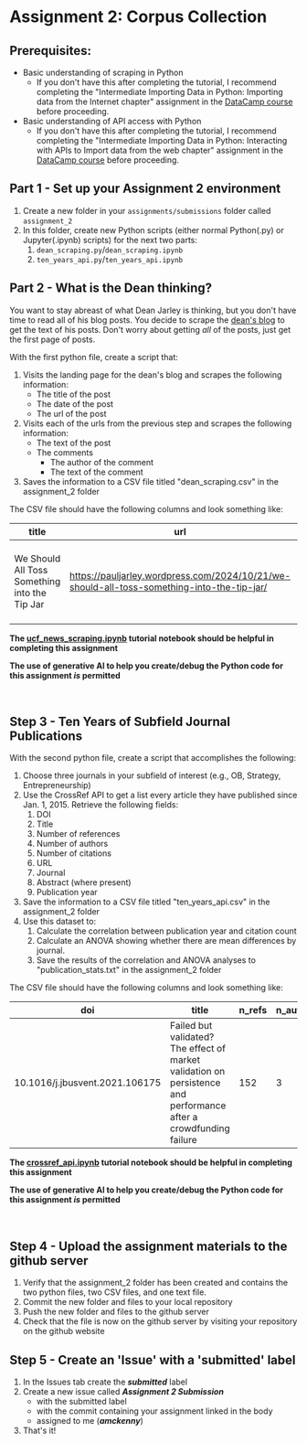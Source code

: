 # Assignment 2: Corpus Collection

## Prerequisites:
 - Basic understanding of scraping in Python
   - If you don't have this after completing the tutorial, I recommend completing the "Intermediate Importing Data in Python: Importing data from the Internet chapter" assignment in the [DataCamp course](https://app.datacamp.com/groups/man-7916-text-analysis-methods/dashboard) before proceeding.
 - Basic understanding of API access with Python
   - If you don't have this after completing the tutorial, I recommend completing the "Intermediate Importing Data in Python: Interacting with APIs to Import data from the web chapter" assignment in the [DataCamp course](https://app.datacamp.com/groups/man-7916-text-analysis-methods/dashboard) before proceeding.

## Part 1 - Set up your Assignment 2 environment

1. Create a new folder in your `assignments/submissions` folder called `assignment_2`
2. In this folder, create new Python scripts (either normal Python(.py) or Jupyter(.ipynb) scripts) for the next two parts:
   1. `dean_scraping.py`/`dean_scraping.ipynb`
   2. `ten_years_api.py`/`ten_years_api.ipynb`

## Part 2 - What is the Dean thinking?

You want to stay abreast of what Dean Jarley is thinking, but you don't have time to read all of his blog posts. You decide to scrape the [dean's blog](https://pauljarley.wordpress.com/) to get the text of his posts. Don't worry about getting *all* of the posts, just get the first page of posts.

With the first python file, create a script that:

1. Visits the landing page for the dean's blog and scrapes the following information:
    * The title of the post
    * The date of the post
    * The url of the post
2. Visits each of the urls from the previous step and scrapes the following information:
    * The text of the post
    * The comments
      * The author of the comment
      * The text of the comment
3. Saves the information to a CSV file titled "dean_scraping.csv" in the assignment_2 folder

The CSV file should have the following columns and look something like:

| title | url | entry_date | post_text | comments |
| --- | --- | --- | --- | --- |
| We Should All Toss Something into the Tip Jar | https://pauljarley.wordpress.com/2024/10/21/we-should-all-toss-something-into-the-tip-jar/ | 2024-10-21T03:04:00-04:00 | "This is the text of the post" | Commenter 1: Their Comment \n Commenter 2: Their Comment |

**The [ucf_news_scraping.ipynb](../../../tutorials/ucf_news_scraping.ipynb) tutorial notebook should be helpful in completing this assignment**

**The use of generative AI to help you create/debug the Python code for this assignment *is* permitted**

<br>

## Step 3 - Ten Years of Subfield Journal Publications

With the second python file, create a script that accomplishes the following:

1. Choose three journals in your subfield of interest (e.g., OB, Strategy, Entrepreneurship)
2. Use the CrossRef API to get a list every article they have published since Jan. 1, 2015. Retrieve the following fields:
   1. DOI
   2. Title
   3. Number of references
   4. Number of authors
   5. Number of citations
   6. URL
   7. Journal
   8. Abstract (where present)
   9. Publication year
3. Save the information to a CSV file titled "ten_years_api.csv" in the assignment_2 folder
4. Use this dataset to:
   1. Calculate the correlation between publication year and citation count
   2. Calculate an ANOVA showing whether there are mean differences by journal.
   3. Save the results of the correlation and ANOVA analyses to "publication_stats.txt" in the assignment_2 folder

The CSV file should have the following columns and look something like:

| doi | title | n_refs | n_authors | n_cites | url | journal | abstract | pub_year |
| --- | --- | --- | --- | --- | --- | --- | --- | --- |
| 10.1016/j.jbusvent.2021.106175 | Failed but validated? The effect of market validation on persistence and performance after a crowdfunding failure | 152 | 3 | 17 | http://dx.doi.org/10.1016/j.jbusvent.2021.106175 | Journal of Business Venturing | (abstract text) | 2022 |

**The [crossref_api.ipynb](../../../tutorials/crossref_api.ipynb) tutorial notebook should be helpful in completing this assignment**

**The use of generative AI to help you create/debug the Python code for this assignment *is* permitted**

<br>

## Step 4 - Upload the assignment materials to the github server

1. Verify that the assignment_2 folder has been created and contains the two python files, two CSV files, and one text file.
2. Commit the new folder and files to your local repository
3. Push the new folder and files to the github server
4. Check that the file is now on the github server by visiting your repository on the github website

## Step 5 - Create an 'Issue' with a 'submitted' label

1. In the Issues tab create the ***submitted*** label
2. Create a new issue called ***Assignment 2 Submission***
    * with the submitted label
    * with the commit containing your assignment linked in the body
    * assigned to me (***amckenny***)
3. That's it!
